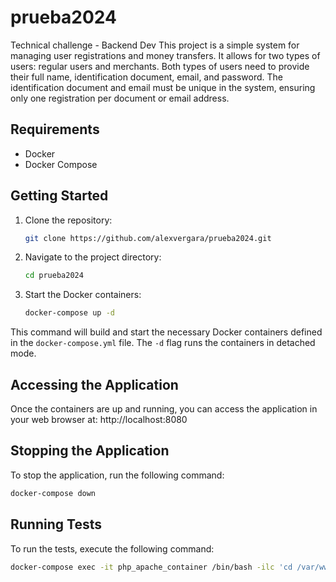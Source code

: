 # prueba2024

Technical challenge - Backend Dev
This project is a simple system for managing user registrations and money transfers. It allows for two types of users: regular users and merchants. Both types of users need to provide their full name, identification document, email, and password. The identification document and email must be unique in the system, ensuring only one registration per document or email address.

## Requirements

-   Docker
-   Docker Compose

## Getting Started

1. Clone the repository:

    ```bash
    git clone https://github.com/alexvergara/prueba2024.git
    ```

2. Navigate to the project directory:

    ```bash
    cd prueba2024
    ```

3. Start the Docker containers:

    ```bash
    docker-compose up -d
    ```

This command will build and start the necessary Docker containers defined in the `docker-compose.yml` file. The `-d` flag runs the containers in detached mode.

## Accessing the Application

Once the containers are up and running, you can access the application in your web browser at: http://localhost:8080

## Stopping the Application

To stop the application, run the following command:

```bash
docker-compose down
```

## Running Tests

To run the tests, execute the following command:

```bash
docker-compose exec -it php_apache_container /bin/bash -ilc 'cd /var/www/html && vendor/bin/phpunit tests'
```
